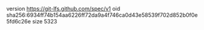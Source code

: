 version https://git-lfs.github.com/spec/v1
oid sha256:6934ff74b154aa6226ff72da9a4f746ca0d43e58539f702d852b0f0e5fd6c26e
size 5323
